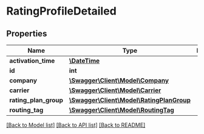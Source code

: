 # RatingProfileDetailed

## Properties
Name | Type | Description | Notes
------------ | ------------- | ------------- | -------------
**activation_time** | [**\DateTime**](\DateTime.md) |  | 
**id** | **int** |  | [optional] 
**company** | [**\Swagger\Client\Model\Company**](Company.md) |  | [optional] 
**carrier** | [**\Swagger\Client\Model\Carrier**](Carrier.md) |  | [optional] 
**rating_plan_group** | [**\Swagger\Client\Model\RatingPlanGroup**](RatingPlanGroup.md) |  | 
**routing_tag** | [**\Swagger\Client\Model\RoutingTag**](RoutingTag.md) |  | [optional] 

[[Back to Model list]](../README.md#documentation-for-models) [[Back to API list]](../README.md#documentation-for-api-endpoints) [[Back to README]](../README.md)


